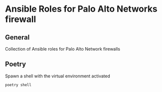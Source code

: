 # Ansible Roles for Palo Alto Networks firewall

## General

Collection of Ansible roles for Palo Alto Network firewalls

## Poetry

Spawn a shell with the virtual environment activated  

`poetry shell`

